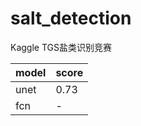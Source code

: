 # salt_detection
Kaggle TGS盐类识别竞赛

| model | score |
| ------ | ------ |
| unet | 0.73 |
| fcn | - | 
